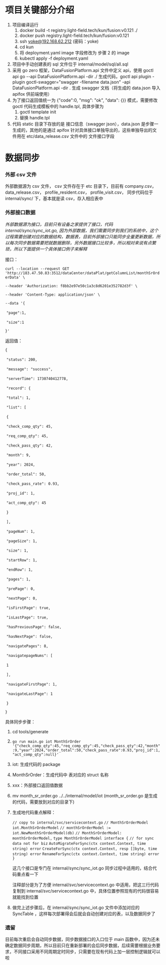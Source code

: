 # 项目关键部分介绍

1. 项目编译运行
   1. docker build -t registry.light-field.tech/kun/fusion:v0.121 ./
   2. docker push registry.light-field.tech/kun/fusion:v0.121
   3. ssh yoke@192.168.62.212 (密码：yoke)
   4. cd kun
   5. 将 deployment.yaml image 字段修改为 步骤 2 的 image
   6. kubectl apply -f deployment.yaml
2. 项目中手动创建表的 sql 文件位于 internal/model/sql/all.sql
2. 采用 go zero 框架，DataFusionPlatform.api 文件中定义 api，使用 goctl api go --api DataFusionPlatform.api -dir ./ 生成代码，goctl api plugin -plugin goctl-swagger="swagger -filename data.json" -api DataFusionPlatform.api -dir . 生成 swagger 文档（将生成的 data.json 导入 apifox 供前端使用）
3. 为了接口返回值统一为 {"code":0, "msg": "ok", "data": {}} 模式，需要修改 goctl 代码生成模板中的 handle.tpl, 具体步骤为 
   1. goctl template init 
   2. 替换 handle.tpl
4. 代码 static 目录下存放的是 接口信息（swagger json），data.json 是步骤一生成的，其他的是通过 apifox 针对具体接口单独导出的，这些单独导出的文件用在 etc/data_release.csv 文件中的 文件接口字段

# 数据同步

### 外部 csv 文件

  外部数据源为 csv 文件，  csv 文件存在于 etc 目录下，目前有 company.csv，data_release.csv， profile_resident.csv， profile_visit.csv， 同步代码位于 internal/sync/ 下，基本就是读 csv，存入相应表中

### 外部接口数据

*外部数据源为接口，目前只有设备之家提供了接口，代码 internal/sync/sync_iot.go, 因为外部数据，我们需要同步到我们的系统中，这个过程需要创建对应的数据结构，数据表，目前外部接口只能同步全量更新数据，所以每次同步数据需要把就数据删除，另外数据接口比较多，所以相对来说有点繁琐，所以下面提供一个具体接口例子来解释*

接口： 

`curl --location --request GET 'http://183.47.50.83:3512/dataCenter/dataPlat/getColumnList/monthSrOrderData' \`

`--header 'Authorization: f8bb2e97e50c1a3c8d6201e352782d3f' \`

`--header 'Content-Type: application/json' \`

`--data '{`

​    `"page":1,`

​    `"size":1` 

`}'`

返回值：

`{`

​    `"status": 200,`

​    `"message": "success",`

​    `"serverTime": 1730740412778,`

​    `"record": {`

​        `"total": 1,`

​        `"list": [`

​            `{`

​                `"check_comp_qty": 45,`

​                `"req_comp_qty": 45,`

​                `"check_pass_qty": 42,`

​                `"month": 9,`

​                `"year": 2024,`

​                `"order_total": 50,`

​                `"check_pass_rate": 0.93,`

​                `"proj_id": 1,`

​                `"act_comp_qty": 45`

​            `}`

​        `],`

​        `"pageNum": 1,`

​        `"pageSize": 1,`

​        `"size": 1,`

​        `"startRow": 1,`

​        `"endRow": 1,`

​        `"pages": 1,`

​        `"prePage": 0,`

​        `"nextPage": 0,`

​        `"isFirstPage": true,`

​        `"isLastPage": true,`

​        `"hasPreviousPage": false,`

​        `"hasNextPage": false,`

​        `"navigatePages": 8,`

​        `"navigatepageNums": [`

​            `1`

​        `],`

​        `"navigateFirstPage": 1,`

​        `"navigateLastPage": 1`

​    `}`

`}`

具体同步步骤：

1. cd tools/generate

2.  `go run main.go iot MonthSrOrder '{"check_comp_qty":45,"req_comp_qty":45,"check_pass_qty":42,"month":9,"year":2024,"order_total":50,"check_pass_rate":0.93,"proj_id":1,"act_comp_qty":null}'`

   1. iot: 生成代码的 package
   2. MonthSrOrder：生成代码中 表对应的 struct 名称
   3. xxx：外部接口返回值数据

3. mv month_sr_order.go ../../internal/model/iot  (month_sr_order.go 是生成的代码，需要放到对应的目录下)

4. 生成地代码重点解释：

   `// copy to internal/svc/servicecontext.go`
   `// MonthSrOrderModel          iot.MonthSrOrderModel`
   `// monthSrOrderModel := iot.NewMonthSrOrderModel(db)`
   `// MonthSrOrderModel:          monthSrOrderModel,`
   `type MonthSrOrderModel interface {`
   	`// for sync data not for biz`
   	`AutoMigrateForSync(ctx context.Context, time string) error`
   	`CreateForSync(ctx context.Context, resp []byte, time string) error`
   	`RenameForSync(ctx context.Context, time string) error`
   `}`

   这几个接口是专门在 internal/sync/sync_iot.go 同步过程中适用的，结合代码重点看一下

   注释部分是为了方便 internal/svc/servicecontext.go 中适用，把这三行代码复制到 internal/svc/servicecontext.go 中，具体位置参照现有的代码很容易就能找到位置

5. 做完上述步骤后，在 internal/sync/sync_iot.go 文件中添加对应的 SyncTable ，这样每次部署得会后就会自动创建对应的表，以及数据同步了

### 遗留

目前每次重启会自动同步数据，同步数据接口的入口位于 main 函数中，因为还未确定数据同步周期，所以目前只在重新部署的会后同步数据，后续需要根据业务要求，不同接口采用不同周期定时同步，只需要在现有代码上加一层控制逻辑就可以啦

